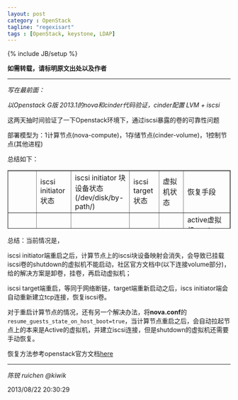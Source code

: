 ```yaml
---
layout: post
category : OpenStack
tagline: "regexisart"
tags : [OpenStack, keystone, LDAP]
---
```

{% include JB/setup %}

**如需转载，请标明原文出处以及作者**

----------

*写在最前面：*

*以Openstack G版 2013.1的nova和cinder代码验证，cinder配置 LVM + iscsi*

这两天抽时间验证了一下Openstack环境下，通过iscsi暴露的卷的可靠性问题

部署模型为：1计算节点(nova-compute)，1存储节点(cinder-volume)，1控制节点(其他进程)

总结如下：

<table border="1" cellpadding="1" cellspacing="1" height="132" width="874">
<tbody>
<tr>
<td>&nbsp;</td>
<td>iscsi initiator 状态</td>
<td>iscsi initiator 块设备状态<br>
(/dev/disk/by-path/)</td>
<td>iscsi target 状态</td>
<td>虚拟机状态</td>
<td>恢复手段</td>
</tr>
<tr>
<td>重启iscsid</td>
<td>中断</td>
<td>中断</td>
<td>正常</td>
<td>iscsi卷不可用</td>
<td>active虚拟机：reboot<br>
shutdown虚拟机：卸卷，挂卷，启动</td>
</tr>
<tr>
<td>重启计算节点</td>
<td>中断</td>
<td>中断</td>
<td>正常</td>
<td>iscsi卷不可用</td>
<td>active虚拟机：reboot<br>
shutdown虚拟机：卸卷，挂卷，启动</td>
</tr>
<tr>
<td>重启存储节点</td>
<td>正常</td>
<td>正常</td>
<td>中断</td>
<td>iscsi卷不可用</td>
<td>启动存储节点，恢复网络连接</td>
</tr>
</tbody>
</table>

总结：当前情况是，

iscsi initiator端重启之后，计算节点上的iscsi块设备映射会消失，会导致已挂载iscsi卷的shutdown的虚拟机不能启动，社区官方文档中(以下连接volume部分)，给的解决方案是卸卷，挂卷，再启动虚拟机；

iscsi target端重启，等同于网络断链，target端重新启动之后，iscs initiator端会自动重新建立tcp连接，恢复iscsi卷。

对于重启计算节点的情况，还有另一个解决办法，将**nova.conf**的`resume_guests_state_on_host_boot=true`，当计算节点重启之后，会自动拉起节点上的本来是Active的虚拟机，并建立iscsi连接，但是shutdown的虚拟机还需要手动恢复。

恢复方法参考openstack官方文档[here](http://docs.openstack.org/trunk/openstack-ops/content/maintenance.html)


----------

*陈锐 ruichen @kiwik*

2013/08/22 20:30:29 

